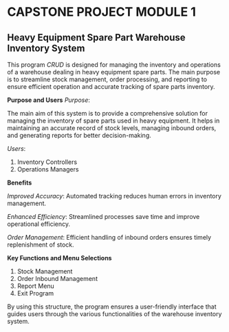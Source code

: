 # CAPSTONE PROJECT MODULE 1
##  **Heavy Equipment Spare Part Warehouse Inventory System**
This program *CRUD* is designed for managing the inventory and operations of a warehouse dealing in heavy equipment spare parts. 
The main purpose is to streamline stock management, order processing, and reporting to ensure efficient operation and accurate tracking of spare parts inventory.

**Purpose and Users**
*Purpose*:

The main aim of this system is to provide a comprehensive solution for managing the inventory of spare parts used in heavy equipment. It helps in maintaining an accurate record of stock levels, managing inbound orders, and generating reports for better decision-making.

*Users*:
1. Inventory Controllers
2. Operations Managers


**Benefits**

*Improved Accuracy*: Automated tracking reduces human errors in inventory management.

*Enhanced Efficiency*: Streamlined processes save time and improve operational efficiency.

*Order Management*: Efficient handling of inbound orders ensures timely replenishment of stock.

**Key Functions and Menu Selections**

1. Stock Management
2. Order Inbound Management
3. Report Menu
4. Exit Program


By using this structure, 
the program ensures a user-friendly interface that guides users through the various functionalities of the warehouse inventory system.
